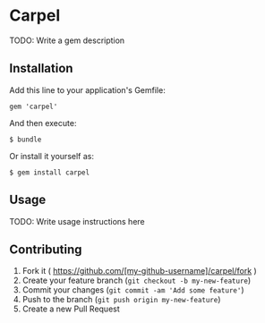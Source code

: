 # Carpel

TODO: Write a gem description

## Installation

Add this line to your application's Gemfile:

    gem 'carpel'

And then execute:

    $ bundle

Or install it yourself as:

    $ gem install carpel

## Usage

TODO: Write usage instructions here

## Contributing

1. Fork it ( https://github.com/[my-github-username]/carpel/fork )
2. Create your feature branch (`git checkout -b my-new-feature`)
3. Commit your changes (`git commit -am 'Add some feature'`)
4. Push to the branch (`git push origin my-new-feature`)
5. Create a new Pull Request
